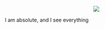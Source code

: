 <div id="header" align="center">
  
<img src="![akashi-akashi-seijuro](https://github.com/user-attachments/assets/4c07b843-7535-44b9-a412-a91af2375a95)"/>
  
</div>

<div align="center">
  
</div> 

<div>
  
<print> I am absolute, and I see everything

</div>


